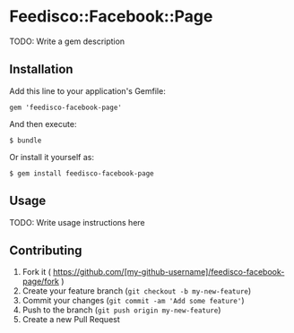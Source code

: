 # Feedisco::Facebook::Page

TODO: Write a gem description

## Installation

Add this line to your application's Gemfile:

    gem 'feedisco-facebook-page'

And then execute:

    $ bundle

Or install it yourself as:

    $ gem install feedisco-facebook-page

## Usage

TODO: Write usage instructions here

## Contributing

1. Fork it ( https://github.com/[my-github-username]/feedisco-facebook-page/fork )
2. Create your feature branch (`git checkout -b my-new-feature`)
3. Commit your changes (`git commit -am 'Add some feature'`)
4. Push to the branch (`git push origin my-new-feature`)
5. Create a new Pull Request
